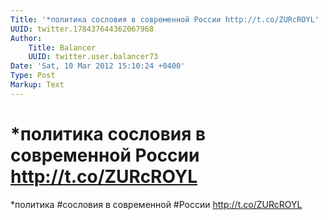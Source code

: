 ```yaml
---
Title: '*политика сословия в современной России http://t.co/ZURcROYL'
UUID: twitter.178437644362067968
Author:
    Title: Balancer
    UUID: twitter.user.balancer73
Date: 'Sat, 10 Mar 2012 15:10:24 +0400'
Type: Post
Markup: Text
---
```


# *политика сословия в современной России http://t.co/ZURcROYL

*политика #сословия в современной #России
http://t.co/ZURcROYL
